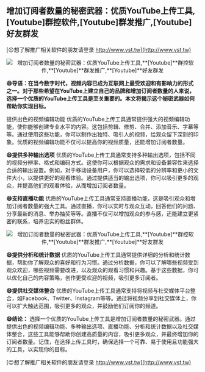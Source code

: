 ## **增加订阅者数量的秘密武器：优质YouTube上传工具,**[Youtube]**群控软件,**[Youtube]**群发推广,**[Youtube]**好友群发**

[😍想了解推广相关软件的朋友请登录 http://www.vst.tw](http://www.vst.tw)

 <center><img src="https://vst.tw/MP4/tuiguang/png/5.png" alt="增加订阅者数量的秘密武器：优质YouTube上传工具,**[Youtube]**群控软件,**[Youtube]**群发推广,**[Youtube]**好友群发"></center>

**😄导语：在当今数字时代，视频内容已成为互联网上最受欢迎和有影响力的形式之一。对于那些希望在YouTube上建立自己的品牌和增加订阅者数量的人来说，选择一个优质的YouTube上传工具是至关重要的。本文将揭示这个秘密武器如何帮助你实现目标。**

提供出色的视频编辑功能
优质的YouTube上传工具通常提供强大的视频编辑功能，使你能够创建专业水平的内容。这包括剪辑、修剪、合并、添加音乐、字幕等等。通过使用这些功能，你可以制作出独特、吸引人的视频，给观众留下深刻的印象。优质的视频编辑功能不仅可以提高你的视频质量，还能增加订阅者数量。

**😄提供多种输出选项**
优质的YouTube上传工具通常支持多种输出选项，包括不同的视频分辨率、格式和编码方式。这使你可以根据观众的需求和设备兼容性来选择合适的输出设置。例如，对于移动设备用户，你可以选择较低的分辨率和更小的文件大小，以提供更好的观看体验。通过提供适当的输出选项，你可以吸引更多的观众，并提高他们的观看体验，从而增加订阅者数量。

**😄支持直播功能**
优质的YouTube上传工具通常支持直播功能，这是吸引观众和增加订阅者数量的强大工具。通过直播，你可以实时与观众互动，回答他们的问题、分享最新的消息、举办抽奖等等。直播不仅可以增加观众的参与感，还能建立更紧密的联系，培养忠实的粉丝群体。

 <center><img src="https://vst.tw/MP4/tuiguang/png/5.png" alt="增加订阅者数量的秘密武器：优质YouTube上传工具,**[Youtube]**群控软件,**[Youtube]**群发推广,**[Youtube]**好友群发"></center>

**😄提供分析和统计数据**
优质的YouTube上传工具通常提供详细的分析和统计数据，帮助你了解观众的喜好和行为习惯。通过分析数据，你可以了解哪些视频受到观众欢迎，哪些视频需要改进，以及观众的观看习惯和兴趣。基于这些数据，你可以优化自己的内容策略，创作更受欢迎的视频，吸引更多订阅者。

**😄提供社交媒体整合**
优质的YouTube上传工具通常支持将视频与社交媒体平台整合，如Facebook、Twitter、Instagram等等。通过将视频分享到社交媒体上，你可以扩大触达范围，吸引更多的观众，并鼓励他们订阅你的频道。

**😄结论：**
选择一个优质的YouTube上传工具是增加订阅者数量的秘密武器。通过提供出色的视频编辑功能、多种输出选项、直播功能、分析和统计数据以及社交媒体整合，这些工具能够帮助你创建高质量的内容，吸引更多观众，并最终增加你的订阅者数量。记住，在选择上传工具时，确保选择一个可靠、易于使用且功能强大的工具，以实现你的目标。

[😍想了解推广相关软件的朋友请登录 http://www.vst.tw](http://www.vst.tw)




